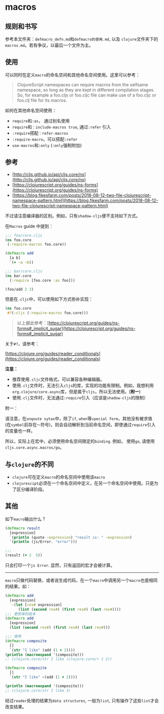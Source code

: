 # macros

## 规则和书写

参考本文件夹：`defmacro_defn.md`和`defmacro的使用.md`, 以及 `clojure`文件夹下的`macros.md`。若有争议，以最后一个文件为主。

## 使用

可以同时在定义`macro`的命名空间和其他命名空间使用。这里可以参考：
> ClojureScript namespaces can require macros from the selfsame namespace, so long as they are kept in different compilation stages. So, for example a foo.cljs or foo.cljc file can make use of a foo.cljc or foo.clj file for its macros.

如何在其他命名空间使用：

- `require`和`:as`， 通过别名使用
- `require`和`：include-macros true`, 通过`:refer` 引入
- `:require`搭配`：refer-macros`
- `:require-macro`，可以搭配`:refer`
- `use-macros`和`:only` (`:only`强制附加)

## 参考

- [http://cljs.github.io/api/cljs.core/ns](http://cljs.github.io/api/cljs.core/ns)
- [https://clojurescript.org/guides/ns-forms](https://clojurescript.org/guides/ns-forms)
- [https://blog.fikesfarm.com/posts/2018-08-12-two-file-clojurescript-namespace-pattern.html](https://blog.fikesfarm.com/posts/2018-08-12-two-file-clojurescript-namespace-pattern.html)

不过请注意编译器的区别。例如，只有`shadow-cljs`便不支持如下方式。

在`Macros` guide 中提到：

```clj
;;; foo/core.cljs
(ns foo.core
 (:require-macros foo.core))

(defmacro add
  [a b]
  `(+ ~a ~b))

;;; bar/core.cljs
(ns bar.core
  (:require [foo.core :as foo]))

(foo/add 2 3)
```

但是在`.cljc`中，可以使用如下方式弥补实现：

```clj
(ns foo.core
 #?(:cljs (:require-macros foo.core)))
```

> 以上据此参考：[https://clojurescript.org/guides/ns-forms#_implicit_sugar](https://clojurescript.org/guides/ns-forms#_implicit_sugar)

关于`#?`，请参考：

[https://clojure.org/guides/reader_conditionals](https://clojure.org/guides/reader_conditionals)

**注意：**

- 推荐使用`.cljc`文件格式。可以兼容各种编辑器。
- 使用`.clj`文件时，无法引入`cljs`的库，实现的功能有限制。例如，我想利用`org.clojure/core.async`库，但是属于`cljs`，所以无法使用。(**附一**)
- 使用`.clj`文件时，无法通过`:require`引入（应该是`shadow-cljs`的限制）

附一：

请注意，在`unqoute sytax`中，除了`if`, `when`等`special form`，其他没有被求值 (在`symbol`前存在`～`符号)，则会自动解析到当前命名空间，即使通过`require`引入的变量也一样。

所以，实际上在宏中，必须使用命名空间限定的`binding`. 例如， 使用`go`, 请使用`cljs.core.async.macros/go`。

## 与`clojure`的不同

- `clojure`可在定义`macro`的命名空间中使用该`macro`
- `clojurescipt`必须在一个命名空间中定义，在另一个命名空间中使用。只是为了区分编译阶段。

## 其他

如下`macro`输出什么？

```clj
(defmacro result
  [expression]
  `(println (quote ~expression) "result is: " ~expression)
  `(println (js/Error. "error")))

;;;
(result (+ 2  5))
```

只会打印一个`js Error`. 显然，只有返回的宏才会被计算。

---
`macro`只做代码替换，或者说生成代码，在一个`macro`中调用另一个`macro`也是相同的结果。如：

```clj
(defmacro add
  [expression]
  `~(let [res# expression]
      (list (second res#) (first res#) (last res#))))
;;; 更简单的版本
(defmacro add
  [expression]
  (list (second res#) (first res#) (last res#)))

;;; 使用
(defmacro composite
  []
  `(str "I like" (add (1 + 2))))
(println (macroexpand '(composite)))
;; (clojure.core/str I like (clojure.core/+ 1 2))

(defmacro composite
  []
  `(str "I like" ~(add (1 + 2))))

(println (macroexpand '(composite)))
;; (clojure.core/str I like 3)

```

经过`reader`处理的结果为`data structures`, 一般为`list`, 只有操作了这些`list`才会改变结果。
